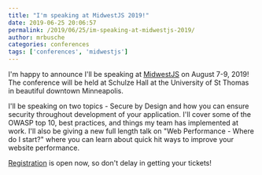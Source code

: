 ```yaml
---
title: "I'm speaking at MidwestJS 2019!"
date: 2019-06-25 20:06:57
permalink: /2019/06/25/im-speaking-at-midwestjs-2019/
author: mrbusche
categories: conferences
tags: ['conferences', 'midwestjs']
---
```


I'm happy to announce I'll be speaking at [MidwestJS](http://midwestjs.com/) on August 7-9, 2019! The conference will be held at Schulze Hall at the University of St Thomas in beautiful downtown Minneapolis.

I'll be speaking on two topics - Secure by Design and how you can ensure security throughout development of your application. I'll cover some of the OWASP top 10, best practices, and things my team has implemented at work. I'll also be giving a new full length talk on "Web Performance - Where do I start?" where you can learn about quick hit ways to improve your website performance.

[Registration](https://ti.to/midwestjs/midwest-js-2019) is open now, so don't delay in getting your tickets!
